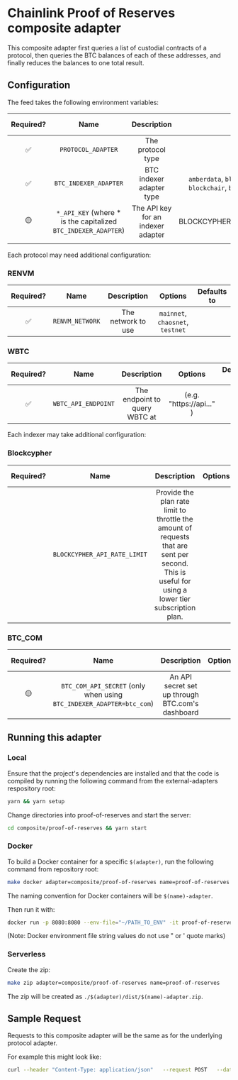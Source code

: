 # Chainlink Proof of Reserves composite adapter

This composite adapter first queries a list of custodial contracts of a protocol, then queries the BTC balances of each of these addresses, and finally reduces the balances to one total result.

## Configuration

The feed takes the following environment variables:

| Required? |                              Name                               |            Description             |                                            Options                                            | Defaults to |
| :-------: | :-------------------------------------------------------------: | :--------------------------------: | :-------------------------------------------------------------------------------------------: | :---------: |
|    ✅     |                       `PROTOCOL_ADAPTER`                        |         The protocol type          |                                        `renvm`, `wbtc`                                        |             |
|    ✅     |                      `BTC_INDEXER_ADAPTER`                      |      BTC indexer adapter type      | `amberdata`, `blockchain_com`, `blockcypher`. `blockchair`, `btc_com`,`cryptoapis`, `sochain` |             |
|    🟡     | `*_API_KEY` (where \* is the capitalized `BTC_INDEXER_ADAPTER`) | The API key for an indexer adapter |                          (e.g. BLOCKCYPHER_API_KEY="34234dmmd313" )                           |             |
|           |

Each protocol may need additional configuration:

### RENVM

| Required? |      Name       |    Description     |             Options              | Defaults to |
| :-------: | :-------------: | :----------------: | :------------------------------: | :---------: |
|    ✅     | `RENVM_NETWORK` | The network to use | `mainnet`, `chaosnet`, `testnet` |             |

### WBTC

| Required? |        Name         |          Description          |         Options          | Defaults to |
| :-------: | :-----------------: | :---------------------------: | :----------------------: | :---------: |
|    ✅     | `WBTC_API_ENDPOINT` | The endpoint to query WBTC at | (e.g. "https://api..." ) |             |

Each indexer may take additional configuration:

### Blockcypher

| Required? |             Name             |                                                                    Description                                                                    | Options | Defaults to |
| :-------: | :--------------------------: | :-----------------------------------------------------------------------------------------------------------------------------------------------: | :-----: | :---------: |
|           | `BLOCKCYPHER_API_RATE_LIMIT` | Provide the plan rate limit to throttle the amount of requests that are sent per second. This is useful for using a lower tier subscription plan. |         |             |

### BTC_COM

| Required? |                                 Name                                 |                   Description                    | Options | Defaults to |
| :-------: | :------------------------------------------------------------------: | :----------------------------------------------: | :-----: | :---------: |
|    🟡     | `BTC_COM_API_SECRET` (only when using `BTC_INDEXER_ADAPTER=btc_com`) | An API secret set up through BTC.com's dashboard |

## Running this adapter

### Local

Ensure that the project's dependencies are installed and that the code is compiled by running the following command from the external-adapters respository root:

```bash
yarn && yarn setup
```

Change directories into proof-of-reserves and start the server:

```bash
cd composite/proof-of-reserves && yarn start
```

### Docker

To build a Docker container for a specific `$(adapter)`, run the following command from repository root:

```bash
make docker adapter=composite/proof-of-reserves name=proof-of-reserves
```

The naming convention for Docker containers will be `$(name)-adapter`.

Then run it with:

```bash
docker run -p 8080:8080 --env-file="~/PATH_TO_ENV" -it proof-of-reserves-adapter:latest
```

(Note: Docker environment file string values do not use " or ' quote marks)

### Serverless

Create the zip:

```bash
make zip adapter=composite/proof-of-reserves name=proof-of-reserves
```

The zip will be created as `./$(adapter)/dist/$(name)-adapter.zip`.

## Sample Request

Requests to this composite adapter will be the same as for the underlying protocol adapter.

For example this might look like:

```bash
curl --header "Content-Type: application/json"   --request POST   --data '{"data":{"network":"mainnet"}}'   http://localhost:8080
```
